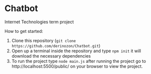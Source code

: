 # Chatbot
Internet Technologies term project

How to get started:
1. Clone this repository (`git clone https://github.com/derinozon/Chatbot.git`)
2. Open up a terminal inside the repository and type `npm init` it will download the necessary dependencies
3. To run the project type `node main.js` after running the project go to http://localhost:5500/public/ on your browser to view the project.